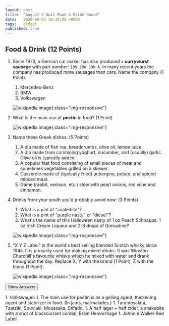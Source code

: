 ```yaml
---
layout: post
title:  "August 3 Quiz Food & Drink Round"
date:   2020-08-03 10:10:08 +0000
tags:   oldgit
published: true
---
```


## Food & Drink (12 Points)

 1. Since 1973, a German car maker has also produced a **currywurst sausage** with part number: `199 398 500 A`.
 In many recent years the company has produced more sausages than cars.
 Name the company (1 Point):
     1. Mercedes-Benz
     1. BMW
     1. Volkswagen

    ![wikipedia image](https://upload.wikimedia.org/wikipedia/commons/9/97/DEU_VW-Currywurst_klein_Pfanne_MSZ110102.jpg){:class="img-responsive"}

 1. What is the main use of **pectin** in food? (1 Point)

    ![wikipedia image](https://upload.wikimedia.org/wikipedia/commons/d/dd/Pectin.jpg){:class="img-responsive"}

 1. Name these Greek dishes: (5 Points)
    1. A dip made of fish roe, breadcrumbs, olive oil, lemon juice.
    1. A dip made from combining yoghurt, cucumber, and (usually) garlic. Olive oil is typically added.
    1. A popular fast food consisting of small pieces of meat and sometimes vegetables grilled on a skewer.
    1. Casserole made of (typically fried) aubergine, potato, and spiced minced meat.
    1. Game (rabbit, venison, etc.) stew with pearl onions, red wine and cinnamon.

 1. Drinks from your youth you'd probably avoid now: (3 Points)
    1. What is a pint of "snakebite"?
    1. What is a pint of "purple nasty" or "diesel"?
    1. What's the name of this Halloween nasty of 1 oz Peach Schnapps, 1 oz Irish Cream Liqueur and 2-3 drops of Grenadine?

    ![wikipedia image](https://drivito3.imgix.drizly.com/ff7c12d6e88d3b4a/a9d0c49823b6/BrainHemm.png?auto=format%2Ccompress&fm=jpeg&q=25){:class="img-responsive"}

 1. "X Y Z Label" is the world's best selling blended Scotch whisky since 1945.
 It is primarily used for making mixed drinks.
 It was Winston Churchill's favourite whisky which he mixed with water and drank throughout the day.
 Replace X, Y with the brand (1 Point), Z with the blend (1 Point).

    ![wikipedia image](https://upload.wikimedia.org/wikipedia/commons/7/72/Whisky_tasting_glass.jpg){:class="img-responsive"}

<!-- markdownlint-disable -->
<button class="answer-button">Show Answers</button>
<div class="hide" markdown="1">
<!-- markdownlint-restore -->
1. Volkswagen
1. The main use for pectin is as a gelling agent, thickening agent and stabilizer in food. (In jams, marmalades.)
1. Taramosalata, Tzatziki, Souvlaki, Moussaka, Stifado.
1. A half lager + half cider, a snakebite with a shot of blackcurrant cordial, Brain Hemorrhage
1. Johnnie Walker Red Label
<!-- markdownlint-disable -->
</div>
<!-- markdownlint-restore -->
